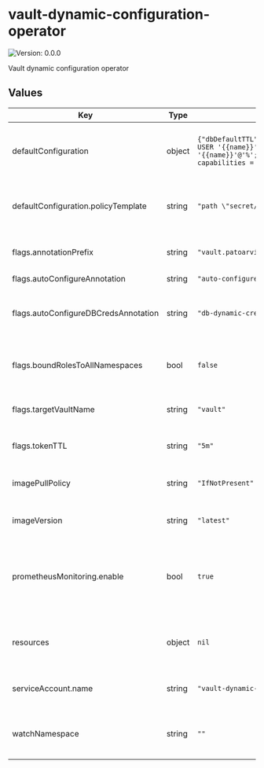 # vault-dynamic-configuration-operator

![Version: 0.0.0](https://img.shields.io/badge/Version-0.0.0-informational?style=flat-square)

Vault dynamic configuration operator

## Values

| Key | Type | Default | Description |
|-----|------|---------|-------------|
| defaultConfiguration | object | `{"dbDefaultTTL":"1h","dbMaxTTL":"24h","dbUserCreationStatement":"CREATE USER '{{name}}'@'%' IDENTIFIED BY '{{password}}'; GRANT ALL ON *.* TO '{{name}}'@'%';","policyTemplate":"path \"secret/{{ .Name }}\" {\n  capabilities = [\"read\"]\n}\n"}` | The values to be used for the default `vault-dynamic-configuration` `ConfigMap`. |
| defaultConfiguration.policyTemplate | string | `"path \"secret/{{ .Name }}\" {\n  capabilities = [\"read\"]\n}\n"` | Corresponds to the `policy-template` field of the default `ConfigMap`. |
| flags.annotationPrefix | string | `"vault.patoarvizu.dev"` | The value to be set on the `--annotation-prefix` flag. |
| flags.autoConfigureAnnotation | string | `"auto-configure"` |  |
| flags.autoConfigureDBCredsAnnotation | string | `"db-dynamic-creds"` | The value to be set on the `--auto-configuredb-creds-annotation` flag. |
| flags.boundRolesToAllNamespaces | bool | `false` | If set to `true` the `--bound-roles-to-all-namespaces` flag will be set. |
| flags.targetVaultName | string | `"vault"` | The value to be set on the `--target-vault-name` flag. |
| flags.tokenTTL | string | `"5m"` | The value to be set on the `--token-ttl` flag. |
| imagePullPolicy | string | `"IfNotPresent"` | The imagePullPolicy to be used on the operator. |
| imageVersion | string | `"latest"` | The image version used for the operator. |
| prometheusMonitoring.enable | bool | `true` | Create the `Service` and `ServiceMonitor` objects to enable Prometheus monitoring on the operator. |
| resources | object | `nil` | The resources requests/limits to be set on the deployment pod spec template. |
| serviceAccount.name | string | `"vault-dynamic-configuration-operator"` | The name of the `ServiceAccount` to be created. |
| watchNamespace | string | `""` | The value to be set on the `WATCH_NAMESPACE` environment variable. |

